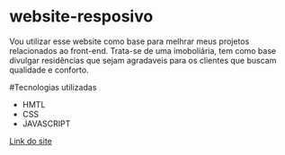 # website-resposivo
Vou utilizar esse website como base para melhrar meus projetos relacionados ao front-end.
Trata-se de uma imoboliária, tem como base divulgar residências que sejam agradaveis para os clientes que buscam qualidade e conforto.

#Tecnologias utilizadas

<div>
  <ul>
    <li>HMTL</li>
    <li>CSS</li>
    <li>JAVASCRIPT</li>
  </ul>
  <a href="https://deivison1.github.io/website-resposivo/">Link do site</a>
  <img= src="https://github.com/Deivison1/website-resposivo/blob/main/preview.png">
</div>
